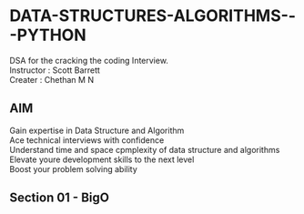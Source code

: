 # DATA-STRUCTURES-ALGORITHMS---PYTHON
DSA for the cracking the coding Interview. <br />
Instructor : Scott Barrett <br />
Creater    : Chethan M N <br />

## AIM 
Gain expertise in Data Structure and Algorithm <br />
Ace technical interviews with confidence <br />
Understand time and space cpmplexity of data structure and algorithms <br />
Elevate youre development skills to the next level <br />
Boost your problem solving ability

## Section 01 - BigO
